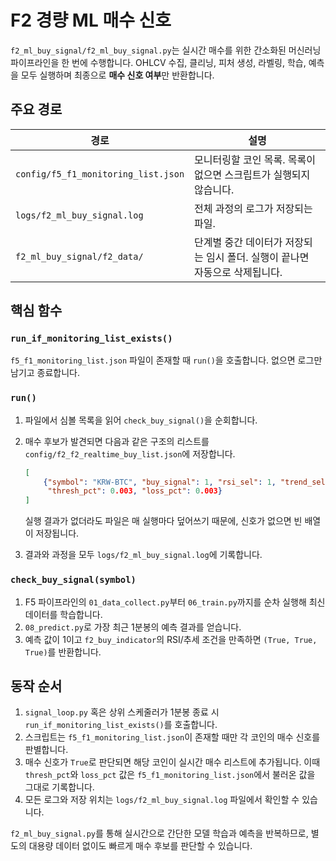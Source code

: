 # F2 경량 ML 매수 신호

`f2_ml_buy_signal/f2_ml_buy_signal.py`는 실시간 매수를 위한 간소화된 머신러닝 파이프라인을 한 번에 수행합니다.
OHLCV 수집, 클리닝, 피처 생성, 라벨링, 학습, 예측을 모두 실행하며 최종으로 **매수 신호 여부**만 반환합니다.

## 주요 경로

| 경로 | 설명 |
| --- | --- |
| `config/f5_f1_monitoring_list.json` | 모니터링할 코인 목록. 목록이 없으면 스크립트가 실행되지 않습니다. |
| `logs/f2_ml_buy_signal.log` | 전체 과정의 로그가 저장되는 파일. |
| `f2_ml_buy_signal/f2_data/` | 단계별 중간 데이터가 저장되는 임시 폴더. 실행이 끝나면 자동으로 삭제됩니다. |

## 핵심 함수

### `run_if_monitoring_list_exists()`
`f5_f1_monitoring_list.json` 파일이 존재할 때 `run()`을 호출합니다. 없으면 로그만 남기고 종료합니다.

### `run()`
1. 파일에서 심볼 목록을 읽어 `check_buy_signal()`을 순회합니다.
2. 매수 후보가 발견되면 다음과 같은 구조의 리스트를 `config/f2_f2_realtime_buy_list.json`에 저장합니다.

   ```json
   [
       {"symbol": "KRW-BTC", "buy_signal": 1, "rsi_sel": 1, "trend_sel": 1,
        "thresh_pct": 0.003, "loss_pct": 0.003}
   ]
   ```

   실행 결과가 없더라도 파일은 매 실행마다 덮어쓰기 때문에,
   신호가 없으면 빈 배열이 저장됩니다.
3. 결과와 과정을 모두 `logs/f2_ml_buy_signal.log`에 기록합니다.

### `check_buy_signal(symbol)`
1. F5 파이프라인의 `01_data_collect.py`부터 `06_train.py`까지를 순차 실행해 최신 데이터를 학습합니다.
2. `08_predict.py`로 가장 최근 1분봉의 예측 결과를 얻습니다.
3. 예측 값이 1이고 `f2_buy_indicator`의 RSI/추세 조건을 만족하면 `(True, True, True)`를 반환합니다.

## 동작 순서

1. `signal_loop.py` 혹은 상위 스케줄러가 1분봉 종료 시 `run_if_monitoring_list_exists()`를 호출합니다.
2. 스크립트는 `f5_f1_monitoring_list.json`이 존재할 때만 각 코인의 매수 신호를 판별합니다.
3. 매수 신호가 `True`로 판단되면 해당 코인이 실시간 매수 리스트에 추가됩니다. 이때 `thresh_pct`와 `loss_pct` 값은
   `f5_f1_monitoring_list.json`에서 불러온 값을 그대로 기록합니다.
4. 모든 로그와 저장 위치는 `logs/f2_ml_buy_signal.log` 파일에서 확인할 수 있습니다.

`f2_ml_buy_signal.py`를 통해 실시간으로 간단한 모델 학습과 예측을 반복하므로, 별도의 대용량 데이터 없이도 빠르게 매수 후보를 판단할 수 있습니다.
